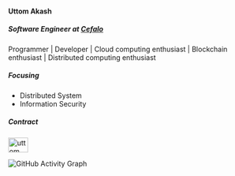 ####  Uttom Akash
##### Software Engineer at [Cefalo](https://www.cefalo.com/en/)
Programmer | Developer | Cloud computing enthusiast | Blockchain enthusiast | Distributed computing enthusiast

##### Focusing
- Distributed System
- Information Security

##### Contract
<p>
  <a href="https://www.linkedin.com/in/uttom-akash/" target="blank">
    <img align="center" src="https://cdn.jsdelivr.net/npm/simple-icons@3.0.1/icons/linkedin.svg" alt="uttom akash" height="30" width="40" />
  </a>
</p>

![GitHub Activity Graph](https://activity-graph.herokuapp.com/graph?username=i-akash)  

